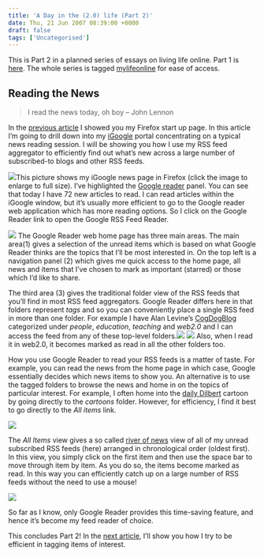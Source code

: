 ```yaml
---
title: 'A Day in the (2.0) life (Part 2)'
date: Thu, 21 Jun 2007 08:39:00 +0000
draft: false
tags: ['Uncategorised']
---
```


This is Part 2 in a planned series of essays on living life online. Part 1 is [here](http://crispyj2.blogspot.com/2007/06/day-in-20-life-part-1-in-planned-series.html). The whole series is tagged [mylifeonline](http://crispyj2.blogspot.com/search/label/mylifeonline) for ease of access.

Reading the News
----------------

> I read the news today, oh boy – John Lennon

In the [previous article](http://crispyj2.blogspot.com/2007/06/day-in-20-life-part-1-in-planned-series.html) I showed you my Firefox start up page. In this article I’m going to drill down into my [iGoogle](http://www.google.co.uk/ig) portal concentrating on a typical news reading session. I will be showing you how I use my RSS feed aggregator to efficiently find out what’s new across a large number of subscribed-to blogs and other RSS feeds.

[![](https://blog.cpjobling.net/wp-content/uploads/2016/11/f4ae4-igooglenewspage.png?w=300)](https://blog.cpjobling.net/wp-content/uploads/2016/11/f4ae4-igooglenewspage.png)This picture shows my iGoogle news page in Firefox (click the image to enlarge to full size). I’ve highlighted the [Google reader](http://www.google.co.uk/reader) panel.[](http://3.bp.blogspot.com/__bnNGgqRugY/RnpA21JzSAI/AAAAAAAAAhk/de6tw96M7Qk/s1600-h/my-igoogle.png) You can see that today I have 72 new articles to read. I can read articles within the iGoogle window, but it’s usually more efficient to go to the Google reader web application which has more reading options. So I click on the Google Reader link to open the Google RSS Feed Reader.

[![](https://blog.cpjobling.net/wp-content/uploads/2016/11/0ed90-reader-home.png?w=300)](https://blog.cpjobling.net/wp-content/uploads/2016/11/0ed90-reader-home.png) The Google Reader web home page has three main areas. The main area(1) gives a selection of the unread items which is based on what Google Reader thinks are the topics that I’ll be most interested in. On the top left is a navigation panel (2) which gives me quick access to the home page, all news and items that I’ve chosen to mark as important (starred) or those which I’d like to share.

The third area (3) gives the traditional folder view of the RSS feeds that you’ll find in most RSS feed aggregators. Google Reader differs here in that folders represent _tags_ and so you can conveniently place a single RSS feed in more than one folder. For example I have Alan Levine’s [CogDogBlog](http://cogdogblog.com/) categorized under _people_, _education_, _teaching_ and _web2.0_ and I can access the feed from any of these top-level folders.[![](https://blog.cpjobling.net/wp-content/uploads/2016/11/b2ed0-tag-folder-view.png?w=214)](https://blog.cpjobling.net/wp-content/uploads/2016/11/b2ed0-tag-folder-view.png) [![](https://blog.cpjobling.net/wp-content/uploads/2016/11/84efc-tag-folder-view-2.png?w=215)](https://blog.cpjobling.net/wp-content/uploads/2016/11/84efc-tag-folder-view-2.png) Also, when I read it in web2.0, it becomes marked as read in all the other folders too.

How you use Google Reader to read your RSS feeds is a matter of taste. For example, you can read the news from the home page in which case, Google essentially decides which news items to show you. An alternative is to use the tagged folders to browse the news and home in on the topics of particular interest. For example, I often home into the [daily Dilbert](http://www.unitedmedia.com/comics/dilbert/) cartoon by going directly to the _cartoons_ folder. However, for efficiency, I find it best to go directly to the _All items_ link.

[![](https://blog.cpjobling.net/wp-content/uploads/2016/11/66b0d-all-items.png?w=300)](https://blog.cpjobling.net/wp-content/uploads/2016/11/66b0d-all-items.png)

The _All Items_ view gives a so called [river of news](http://www.reallysimplesyndication.com/riverOfNews) view of all of my unread subscribed RSS feeds (here) arranged in chronological order (oldest first). In this view, you simply click on the first item and then use the space bar to move through item by item. As you do so, the items become marked as read. In this way you can efficiently catch up on a large number of RSS feeds without the need to use a mouse!

[![](https://blog.cpjobling.net/wp-content/uploads/2016/11/a869b-reading-the-news.png?w=300)](https://blog.cpjobling.net/wp-content/uploads/2016/11/a869b-reading-the-news.png)

So far as I know, only Google Reader provides this time-saving feature, and hence it’s become my feed reader of choice.

This concludes Part 2! In the [next article](http://crispyj2.blogspot.com/2007/06/day-in-20-life-part-3.html), I’ll show you how I try to be efficient in tagging items of interest.
